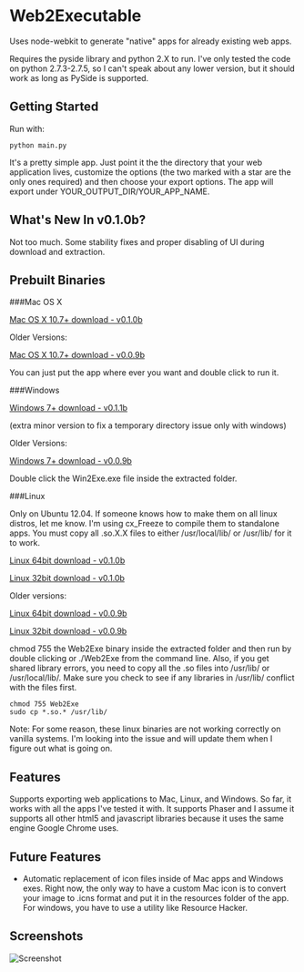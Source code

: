 Web2Executable
==============

Uses node-webkit to generate "native" apps for already existing web apps.

Requires the pyside library and python 2.X to run. I've only tested the code on python 2.7.3-2.7.5, so I can't speak about any lower version, but it should work as long as PySide is supported.

Getting Started
---------------

Run with:

```
python main.py
```

It's a pretty simple app. Just point it the the directory that your web application lives, customize the options (the two marked with a star are the only ones required) and then choose your export options. The app will export under YOUR_OUTPUT_DIR/YOUR_APP_NAME. 

What's New In v0.1.0b?
----------------------

Not too much. Some stability fixes and proper disabling of UI during download and extraction.

Prebuilt Binaries
-----------------

###Mac OS X

[Mac OS X 10.7+ download - v0.1.0b](http://www.mediafire.com/download/gw9z0hr76e78y5y/Web2ExeMac-v0.1.0b.zip)

Older Versions:

[Mac OS X 10.7+ download - v0.0.9b](http://www.mediafire.com/download/9gc23kmdonqqp5p/Web2ExeMac.zip)

You can just put the app where ever you want and double click to run it.

###Windows

[Windows 7+ download - v0.1.1b](http://www.mediafire.com/download/8l31crlxm5cb61n/Web2ExeWin-v0.1.1b.zip)

(extra minor version to fix a temporary directory issue only with windows)

Older Versions:

[Windows 7+ download - v0.0.9b](http://www.mediafire.com/download/utbddnfn27rc5uq/Web2ExeWin.zip)

Double click the Win2Exe.exe file inside the extracted folder.

###Linux

Only on Ubuntu 12.04. If someone knows how to make them on all linux distros, let me know. I'm using cx_Freeze to compile them to standalone apps. You must copy all .so.X.X files to either /usr/local/lib/ or /usr/lib/ for it to work.

[Linux 64bit download - v0.1.0b](http://www.mediafire.com/download/csd3bhdnmpam73v/Web2ExeLinux64-v0.1.0b.zip)

[Linux 32bit download - v0.1.0b](http://www.mediafire.com/download/g20gqguh2qw8dp8/Web2ExeLinux32-v0.1.0b.zip)

Older versions:

[Linux 64bit download - v0.0.9b](http://www.mediafire.com/download/purz88rpayt99ri/Web2ExeLinux64.zip) 

[Linux 32bit download - v0.0.9b](http://www.mediafire.com/download/pfiabmhbxdge9a3/Web2ExeLinux32.zip)

chmod 755 the Web2Exe binary inside the extracted folder and then run by double clicking or ./Web2Exe from the command line. Also, if you get shared library errors, you need to copy all the .so files into /usr/lib/ or /usr/local/lib/. Make sure you check to see if any libraries in /usr/lib/ conflict with the files first.

```
chmod 755 Web2Exe
sudo cp *.so.* /usr/lib/
```

Note: For some reason, these linux binaries are not working correctly on vanilla systems. I'm looking into the issue and will update them when I figure out what is going on.


Features
--------

Supports exporting web applications to Mac, Linux, and Windows. So far, it works with all the apps I've tested it with. It supports Phaser and I assume it supports all other html5 and javascript libraries because it uses the same engine Google Chrome uses.

Future Features
---------------

- Automatic replacement of icon files inside of Mac apps and Windows exes. Right now, the only way to have a custom Mac icon is to convert your image to .icns format and put it in the resources folder of the app. For windows, you have to use a utility like Resource Hacker.

Screenshots
-----------

![Screenshot](http://i.imgur.com/V1609ea.png) 


